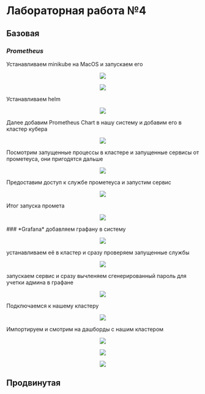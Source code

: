 # Лабораторная работа №4

## Базовая
### *Prometheus*
Устанавливаем minikube на MacOS и запускаем его
<p align="center"><img src="https://github.com/S-txt/2023_2024-cloud_systems_and_services-group-lepestok/blob/lab-4-dev/Lab%204/img/1.JPG"/></p>
<p align="center"><img src="https://github.com/S-txt/2023_2024-cloud_systems_and_services-group-lepestok/blob/lab-4-dev/Lab%204/img/2.JPG"/></p>
Устанавливаем helm
<p align="center"><img src="https://github.com/S-txt/2023_2024-cloud_systems_and_services-group-lepestok/blob/lab-4-dev/Lab%204/img/3.JPG"/></p>
Далее добавим Prometheus Chart в нашу систему и добавим его в кластер кубера
<p align="center"><img src="https://github.com/S-txt/2023_2024-cloud_systems_and_services-group-lepestok/blob/lab-4-dev/Lab%204/img/45.JPG"/></p>
Посмотрим запущенные процессы в кластере и запущенные сервисы от прометеуса, они пригодятся дальше
<p align="center"><img src="https://github.com/S-txt/2023_2024-cloud_systems_and_services-group-lepestok/blob/lab-4-dev/Lab%204/img/67.JPG"/></p>
Предоставим доступ к службе прометеуса и запустим сервис
<p align="center"><img src="https://github.com/S-txt/2023_2024-cloud_systems_and_services-group-lepestok/blob/lab-4-dev/Lab%204/img/89.JPG"/></p>
Итог запуска промета
<p align="center"><img src="https://github.com/S-txt/2023_2024-cloud_systems_and_services-group-lepestok/blob/lab-4-dev/Lab%204/img/10.JPG"/></p>
### *Grafana*
добавляем графану в систему
<p align="center"><img src="https://github.com/S-txt/2023_2024-cloud_systems_and_services-group-lepestok/blob/lab-4-dev/Lab%204/img/11_12.JPG"/></p>
устанавливаем её в кластер и сразу проверяем запущенные службы
<p align="center"><img src="https://github.com/S-txt/2023_2024-cloud_systems_and_services-group-lepestok/blob/lab-4-dev/Lab%204/img/13_14.JPG"/></p>
запускаем сервис и сразу вычленяем сгенерированный пароль для учетки админа в графане
<p align="center"><img src="https://github.com/S-txt/2023_2024-cloud_systems_and_services-group-lepestok/blob/lab-4-dev/Lab%204/img/15_16.JPG"/></p>
Подключаемся к нашему кластеру 
<p align="center"><img src="https://github.com/S-txt/2023_2024-cloud_systems_and_services-group-lepestok/blob/lab-4-dev/Lab%204/img/18.JPG"/></p>
Импортируем и смотрим на дашборды с нашим кластером
<p align="center"><img src="https://github.com/S-txt/2023_2024-cloud_systems_and_services-group-lepestok/blob/lab-4-dev/Lab%204/img/20.JPG"/></p>
<p align="center"><img src="https://github.com/S-txt/2023_2024-cloud_systems_and_services-group-lepestok/blob/lab-4-dev/Lab%204/img/21.JPG"/></p>
<p align="center"><img src="https://github.com/S-txt/2023_2024-cloud_systems_and_services-group-lepestok/blob/lab-4-dev/Lab%204/img/22.JPG"/></p>


## Продвинутая




